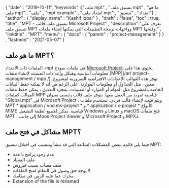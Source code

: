 {
  "date" : "2019-10-11",
  "keywords" :["ملف mpt" , "تنسيق ملف mpt" , "ما هو ملف mpt" , "ملف" , "mpt example" , "امتداد ملف mpt" , "امتداد" , "تنسيق"] ,
  "author" : {
    "display_name" : "Kashif Iqbal"
} ,
  "draft" : "false",
  "toc" : true,
  "title" :"MPT - تنسيق ملف قالب Microsoft Project" ,
  "description":"تعرف على تنسيق ملف MPT وواجهات برمجة التطبيقات التي يمكنها إنشاء ملفات MPT وفتحها." ,
  "linktitle" : "MPT",
  "menu" : {
    "docs" : {
      "parent" : "project-management"
}
} ,
  "lastmod" : "2021-05-07"
}

## ما هو ملف MPT؟ ##

الملفات ذات الامتداد .mpt هي ملفات نموذج [Microsoft Project](https://products.office.com/en-us/project/project-and-portfolio-management-software). يحتوي هذا على معلومات أساسية وهيكل وإعدادات المستند لإنشاء ملفات [MPP](/ar/ project-management / mpp /). توفر هذه القوالب الإعدادات الافتراضية الضرورية لمشروع معين ، مثل الجداول أو معلومات الموازنة. على الرغم من أنه لا يمكنه حفظ البيانات الخاصة بالمشروع مثل المهام أو الموارد أو التعيينات. بمجرد التعديل ، يمكن حفظ ملفات القوالب كملفات MPP قياسية لمزيد من العمل معها. يتوفر ملف قالب رئيسي بعنوان "Global.mpt" في Microsoft Project ، ويتم فتحه لإنشاء قالب فردي. تستخدم ملفات MPT * application / vnd.ms-project * و * application / x-project * كأنواع MIME قياسية. يمكن لجميع أنظمة التشغيل Windows و Linux و macOS فتح ملفات MPT ، إلى جانب Moos Project Viewer و Microsoft Project و MPXJ.

## مشاكل في فتح ملف MPT؟ ##

فيما يلي قائمة ببعض المشكلات الشائعة التي قد تنشأ وتتسبب في اختلال تنسيق MPT:

* عدم وجود برامج داعمة
* ملف الفساد
* ملف مصاب بسبب فيروس
* لا يوجد حق وصول في النظام لفتح الملفات
* محرك عفا عليه الزمن في نظامك
 *   Extension of the file is renamed

